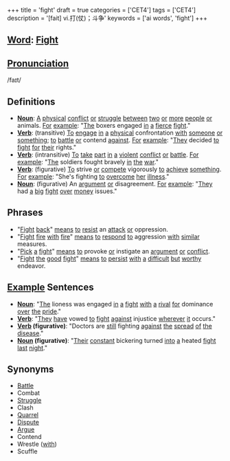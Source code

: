 +++
title = 'fight'
draft = true
categories = ['CET4']
tags = ['CET4']
description = '[fait] vi.打(仗)；斗争'
keywords = ['ai words', 'fight']
+++

## [Word](/post/word/): [Fight](/post/fight/)

## [Pronunciation](/post/pronunciation/)
/faɪt/

## Definitions
- **[Noun](/post/noun/)**: [A](/post/a/) [physical](/post/physical/) [conflict](/post/conflict/) [or](/post/or/) [struggle](/post/struggle/) [between](/post/between/) [two](/post/two/) [or](/post/or/) [more](/post/more/) [people](/post/people/) [or](/post/or/) animals. [For](/post/for/) [example](/post/example/): "[The](/post/the/) boxers engaged [in](/post/in/) [a](/post/a/) [fierce](/post/fierce/) [fight](/post/fight/)."
- **[Verb](/post/verb/)**: (transitive) [To](/post/to/) [engage](/post/engage/) [in](/post/in/) [a](/post/a/) [physical](/post/physical/) confrontation [with](/post/with/) [someone](/post/someone/) [or](/post/or/) [something](/post/something/); [to](/post/to/) [battle](/post/battle/) [or](/post/or/) contend [against](/post/against/). [For](/post/for/) [example](/post/example/): "[They](/post/they/) decided [to](/post/to/) [fight](/post/fight/) [for](/post/for/) [their](/post/their/) rights."
- **[Verb](/post/verb/)**: (intransitive) [To](/post/to/) [take](/post/take/) [part](/post/part/) [in](/post/in/) [a](/post/a/) [violent](/post/violent/) [conflict](/post/conflict/) [or](/post/or/) [battle](/post/battle/). [For](/post/for/) [example](/post/example/): "[The](/post/the/) soldiers fought bravely [in](/post/in/) [the](/post/the/) [war](/post/war/)."
- **[Verb](/post/verb/)**: (figurative) [To](/post/to/) strive [or](/post/or/) [compete](/post/compete/) vigorously [to](/post/to/) [achieve](/post/achieve/) [something](/post/something/). [For](/post/for/) [example](/post/example/): "She's fighting [to](/post/to/) [overcome](/post/overcome/) [her](/post/her/) [illness](/post/illness/)."
- **[Noun](/post/noun/)**: (figurative) An [argument](/post/argument/) [or](/post/or/) disagreement. [For](/post/for/) [example](/post/example/): "[They](/post/they/) had [a](/post/a/) [big](/post/big/) [fight](/post/fight/) [over](/post/over/) [money](/post/money/) issues."
  
## Phrases
- "[Fight](/post/fight/) [back](/post/back/)" [means](/post/means/) [to](/post/to/) [resist](/post/resist/) an [attack](/post/attack/) [or](/post/or/) oppression.
- "[Fight](/post/fight/) [fire](/post/fire/) [with](/post/with/) [fire](/post/fire/)" [means](/post/means/) [to](/post/to/) [respond](/post/respond/) [to](/post/to/) aggression [with](/post/with/) [similar](/post/similar/) measures.
- "[Pick](/post/pick/) [a](/post/a/) [fight](/post/fight/)" [means](/post/means/) [to](/post/to/) provoke [or](/post/or/) instigate an [argument](/post/argument/) [or](/post/or/) [conflict](/post/conflict/).
- "[Fight](/post/fight/) [the](/post/the/) [good](/post/good/) [fight](/post/fight/)" [means](/post/means/) [to](/post/to/) [persist](/post/persist/) [with](/post/with/) [a](/post/a/) [difficult](/post/difficult/) [but](/post/but/) [worthy](/post/worthy/) endeavor.

## [Example](/post/example/) Sentences
- **[Noun](/post/noun/)**: "[The](/post/the/) lioness was engaged [in](/post/in/) [a](/post/a/) [fight](/post/fight/) [with](/post/with/) [a](/post/a/) [rival](/post/rival/) [for](/post/for/) dominance [over](/post/over/) [the](/post/the/) [pride](/post/pride/)."
- **[Verb](/post/verb/)**: "[They](/post/they/) [have](/post/have/) vowed [to](/post/to/) [fight](/post/fight/) [against](/post/against/) injustice [wherever](/post/wherever/) [it](/post/it/) occurs."
- **[Verb](/post/verb/) (figurative)**: "Doctors are [still](/post/still/) fighting [against](/post/against/) [the](/post/the/) [spread](/post/spread/) [of](/post/of/) [the](/post/the/) [disease](/post/disease/)."
- **[Noun](/post/noun/) (figurative)**: "[Their](/post/their/) [constant](/post/constant/) bickering turned [into](/post/into/) [a](/post/a/) heated [fight](/post/fight/) [last](/post/last/) [night](/post/night/)."

## Synonyms
- [Battle](/post/battle/)
- Combat
- [Struggle](/post/struggle/)
- Clash
- [Quarrel](/post/quarrel/)
- [Dispute](/post/dispute/)
- [Argue](/post/argue/)
- Contend
- Wrestle ([with](/post/with/)) 
- Scuffle

